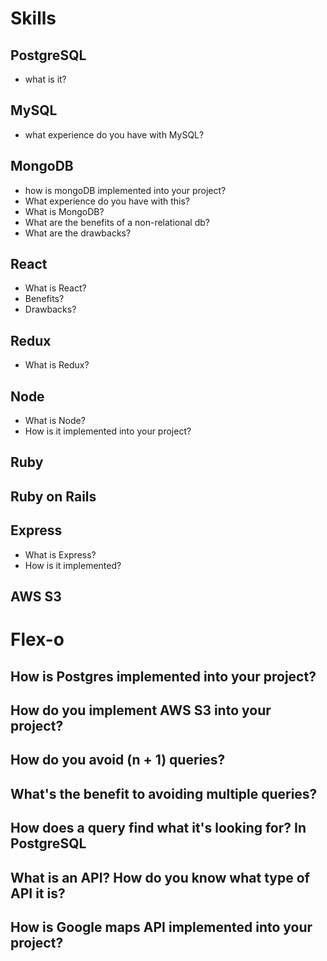 # Skills
## PostgreSQL
- what is it?
## MySQL
- what experience do you have with MySQL?
## MongoDB
- how is mongoDB implemented into your project?
- What experience do you have with this?
- What is MongoDB?
- What are the benefits of a non-relational db?
- What are the drawbacks?
## React
- What is React?
- Benefits?
- Drawbacks?
## Redux
- What is Redux?
## Node
- What is Node?
- How is it implemented into your project?
## Ruby
## Ruby on Rails
## Express
- What is Express?
- How is it implemented?
## AWS S3

# Flex-o
## How is Postgres implemented into your project?
## How do you implement AWS S3 into your project?
## How do you avoid (n + 1) queries?
## What's the benefit to avoiding multiple queries?
## How does a query find what it's looking for? In PostgreSQL

## What is an API? How do you know what type of API it is?
## How is Google maps API implemented into your project?
